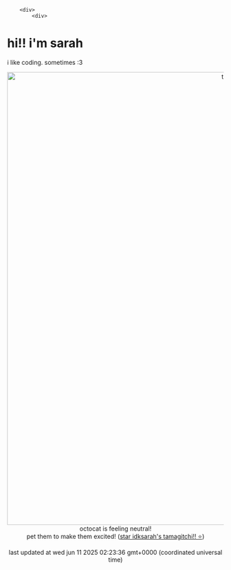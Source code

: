 
        <div>
            <div>
                
<h1> hi!! i'm sarah</h1>
<p> i like coding. sometimes :3 </p>
            </div>
            <div align="center">
                <img style="width: 75em;" src="https://hc-cdn.hel1.your-objectstorage.com/s/v3/84c5779df6447a2f74ba16641f7bffe63616ef6d_neutral.gif" alt="tamagitchi" /><br>
                octocat is feeling neutral!<br>
                pet them to make them excited! (<a href="https://github.com/idksarah/tamagitchi">star idksarah's tamagitchi!! ⭐</a>)
                <p>last updated at wed jun 11 2025 02:23:36 gmt+0000 (coordinated universal time)</p>
            </div>
        </div>